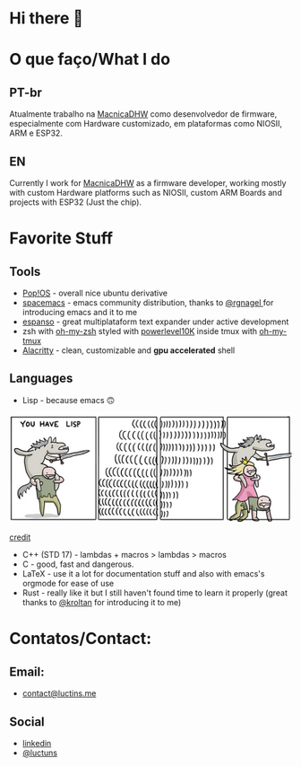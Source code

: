 # Hi there 👋
    
# O que faço/What I do
## PT-br
Atualmente trabalho na <a href="https://www.macnicadhw.com.br/">MacnicaDHW</a> como desenvolvedor de firmware, especialmente com Hardware customizado, em plataformas como NIOSII, ARM e ESP32.
## EN
Currently I work for <a href="https://www.macnicadhw.com.br/">MacnicaDHW</a> as a firmware developer, working mostly with custom Hardware platforms such as NIOSII, custom ARM Boards and projects with ESP32 (Just the chip).

# Favorite Stuff
## Tools
* <a href="https://pop.system76.com/">Pop!OS</a> - overall nice ubuntu derivative 
* <a href="https://www.spacemacs.org/">spacemacs</a> - emacs community distribution, thanks to <a href="https://github.com/RGNagel"> @rgnagel </a> for introducing emacs and it to me
* <a href="https://espanso.org/">espanso</a> - great multiplataform text expander under active development
* zsh with <a href="https://github.com/ohmyzsh/ohmyzsh">oh-my-zsh</a> styled with <a href="https://github.com/romkatv/powerlevel10k">powerlevel10K</a> inside tmux with <a href="https://github.com/gpakosz/.tmux">oh-my-tmux</a>
 * <a href="https://github.com/alacritty/alacritty">Alacritty</a> - clean, customizable and **gpu accelerated** shell
## Languages
* Lisp - because emacs 🙃 

<img src="https://raw.githubusercontent.com/Luctins/luctins/master/lisp-the-princess.png"> 

<a href="https://www.toggl.com/programming-princess/">credit</a>
* C++ (STD 17) - lambdas + macros > lambdas > macros
* C - good, fast and dangerous.
* LaTeX - use it a lot for documentation stuff and also with emacs's orgmode for ease of use
* Rust - really like it but I still haven't found time to learn it properly (great thanks to <a href="https://github.com/kroltan">@kroltan</a> for introducing it to me)

# Contatos/Contact:
## Email:
* contact@luctins.me

## Social
* <a href="https://www.linkedin.com/in/lucas-m-b67111121/">linkedin</a>
* <a href="https://twitter.com/luctuns">@luctuns</a>

